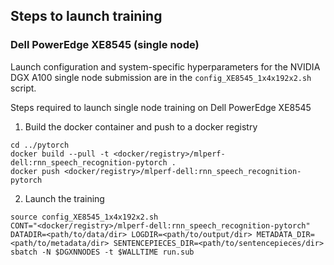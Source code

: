 ## Steps to launch training

### Dell PowerEdge XE8545 (single node)

Launch configuration and system-specific hyperparameters for the NVIDIA DGX A100
single node submission are in the `config_XE8545_1x4x192x2.sh` script.

Steps required to launch single node training on Dell PowerEdge XE8545

1. Build the docker container and push to a docker registry

```
cd ../pytorch
docker build --pull -t <docker/registry>/mlperf-dell:rnn_speech_recognition-pytorch .
docker push <docker/registry>/mlperf-dell:rnn_speech_recognition-pytorch
```

2. Launch the training

```
source config_XE8545_1x4x192x2.sh
CONT="<docker/registry>/mlperf-dell:rnn_speech_recognition-pytorch" DATADIR=<path/to/data/dir> LOGDIR=<path/to/output/dir> METADATA_DIR=<path/to/metadata/dir> SENTENCEPIECES_DIR=<path/to/sentencepieces/dir> sbatch -N $DGXNNODES -t $WALLTIME run.sub
```
